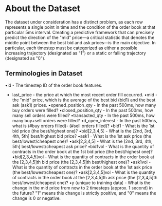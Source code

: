 # About the Dataset
The dataset under consideration has a distinct problem, as each row represents a single point in time and the condition of the order book at that particular 5ms interval. Creating a predictive framework that can precisely predict the direction of the "mid" price—a critical statistic that denotes the middle point between the best bid and ask prices—is the main objective. In particular, each timestep must be categorized as either a possible increasing trajectory (designated as "1") or a static or falling trajectory (designated as "0").
## Terminologies in Dataset
•id - The timestep ID of the order book features.
* last_price - the price at which the most recent order fill occurred.
•mid - the "mid" price, which is the average of the best bid (bid1) and the best ask (ask1) prices.
•opened_position_qty - In the past 500ms, how many buy orders were filled?
•closed_position_qty - In the past 500ms, how many sell orders were filled?
•transacted_qty - In the past 500ms, how many buy+sell orders were filled?
•d_open_interest - In the past 500ms, what is (#buy orders filled)- (#sell orders filled)?
•bid1 - What is the 1st bid price (the best/highest one)?
•bid[2,3,4,5] - What is the [2nd, 3rd, 4th, 5th] best/highest bid price?
•ask1 - What is the 1st ask price (the best/lowest/cheapest one)?
•ask[2,3,4,5] - What is the [2nd, 3rd, 4th, 5th] best/lowest/cheapest ask price?
•bid1vol - What is the quantity of contracts in the order book at the 1st bid price (the best/highest one)?
•bid[2,3,4,5]vol - What is the quantity of contracts in the order book at the [2,3,4,5]th bid price (the [2,3,4,5]th best/highest one)?
•ask1vol - What is the quantity of contracts in the order book at the 1st ask price (the best/lowest/cheapest one)?
•ask[2,3,4,5]vol - What is the quantity of contracts in the order book at the [2,3,4,5]th ask price (the [2,3,4,5]th best/lowest/cheapest one)?
•y (unique to training data) - What is the change in the mid price from now to 2 timesteps (approx. 1 second) in the future? "1" means this change is strictly positive, and "0" means the change is 0 or negative.
